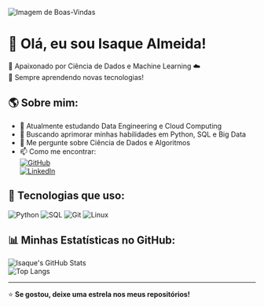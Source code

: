![Imagem de Boas-Vindas](https://media.giphy.com/media/hvRJCLFzcasrR4ia7z/giphy.gif)
# 👋 Olá, eu sou Isaque Almeida!  
🚀 Apaixonado por Ciência de Dados e Machine Learning ☁️  
🎯 Sempre aprendendo novas tecnologias!  

## 🌎 Sobre mim:
- 🔭 Atualmente estudando Data Engineering e Cloud Computing  
- 🌱 Buscando aprimorar minhas habilidades em Python, SQL e Big Data  
- 💬 Me pergunte sobre Ciência de Dados e Algoritmos  
- 📫 Como me encontrar:  
  [![GitHub](https://img.shields.io/badge/GitHub-100000?style=for-the-badge&logo=github&logoColor=white)](https://github.com/IsaqueAlmeida)  
  [![LinkedIn](https://img.shields.io/badge/LinkedIn-0A66C2?style=for-the-badge&logo=linkedin&logoColor=white)](https://www.linkedin.com/in/isaque-f-s-almeida/)  

## 🚀 Tecnologias que uso:
![Python](https://img.shields.io/badge/Python-3776AB?style=for-the-badge&logo=python&logoColor=white)
![SQL](https://img.shields.io/badge/SQL-4479A1?style=for-the-badge&logo=mysql&logoColor=white)
![Git](https://img.shields.io/badge/Git-F05032?style=for-the-badge&logo=git&logoColor=white)
![Linux](https://img.shields.io/badge/Linux-FCC624?style=for-the-badge&logo=linux&logoColor=black)

## 📊 Minhas Estatísticas no GitHub:
![Isaque's GitHub Stats](https://github-readme-stats.vercel.app/api?username=IsaqueAlmeida&show_icons=true&theme=dark)  
![Top Langs](https://github-readme-stats.vercel.app/api/top-langs/?username=IsaqueAlmeida&layout=compact&theme=dark)

---
⭐️ **Se gostou, deixe uma estrela nos meus repositórios!**
